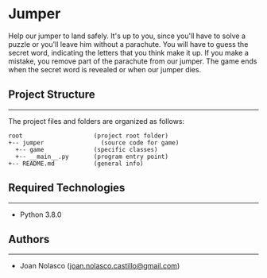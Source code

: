 # Jumper

Help our jumper to land safely. It's up to you, since you'll have to solve a puzzle or you'll leave him without a parachute. You will have to guess the secret word, indicating the letters that you think make it up. If you make a mistake, you remove part of the parachute from our jumper. The game ends when the secret word is revealed or when our jumper dies.

## Project Structure

---

The project files and folders are organized as follows:

```
root                    (project root folder)
+-- jumper                (source code for game)
  +-- game              (specific classes)
  +-- __main__.py       (program entry point)
+-- README.md           (general info)
```

## Required Technologies

---

- Python 3.8.0

## Authors

---

- Joan Nolasco (joan.nolasco.castillo@gmail.com)
